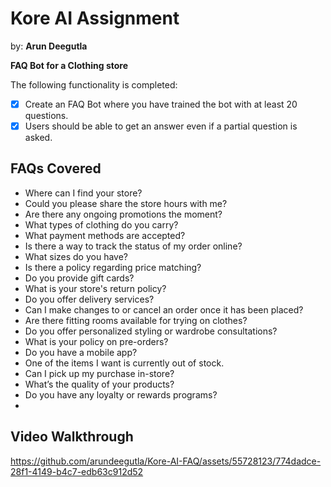 # Kore AI Assignment
by: **Arun Deegutla**

**FAQ Bot for a Clothing store**

The following functionality is completed:

- [x] Create an FAQ Bot where you have trained the bot with at least 20 questions. 
- [x] Users should be able to get an answer even if a partial question is asked. 
 
## FAQs Covered
- Where can I find your store?
- Could you please share the store hours with me?
- Are there any ongoing promotions the moment?
- What types of clothing do you carry?
- What payment methods are accepted?
- Is there a way to track the status of my order online?
- What sizes do you have?
- Is there a policy regarding price matching?
- Do you provide gift cards?
- What is your store's return policy?
- Do you offer delivery services?
- Can I make changes to or cancel an order once it has been placed?
- Are there fitting rooms available for trying on clothes?
- Do you offer personalized styling or wardrobe consultations?
- What is your policy on pre-orders?
- Do you have a mobile app?
- One of the items I want is currently out of stock.
- Can I pick up my purchase in-store?
- What’s the quality of your products?
- Do you have any loyalty or rewards programs?
- 
## Video Walkthrough

https://github.com/arundeegutla/Kore-AI-FAQ/assets/55728123/774dadce-28f1-4149-b4c7-edb63c912d52

